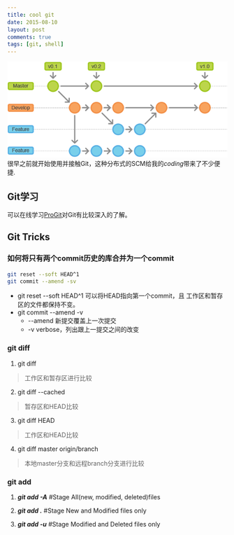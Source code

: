 ```yaml
---
title: cool git
date: 2015-08-10
layout: post
comments: true
tags: [git, shell]
---
```


![img](/assets/BlogImg/git.png)
很早之前就开始使用并接触Git，这种分布式的SCM给我的*coding*带来了不少便捷.

## Git学习

可以在线学习[ProGit](http://git-scm.com/book/en/v2)对Git有比较深入的了解。

## Git Tricks

### 如何将只有两个commit历史的库合并为一个commit

```bash
git reset --soft HEAD^1
git commit --amend -sv
```

+ git reset --soft HEAD^1 可以将HEAD指向第一个commit，且
工作区和暂存区的文件都保持不变。
+ git commit --amend -v
    * --amend 新提交覆盖上一次提交
    * -v verbose，列出跟上一提交之间的改变

<!-- more -->

### git diff

1. git diff
> 工作区和暂存区进行比较

2. git diff --cached
> 暂存区和HEAD比较

3. git diff HEAD
> 工作区和HEAD比较

4. git diff master origin/branch
> 本地master分支和远程branch分支进行比较

### git add

1. ***git add -A***   #Stage All(new, modified, deleted)files

2. ***git add .***    #Stage New and Modified files only

3. ***git add -u***   #Stage Modified and Deleted files only
